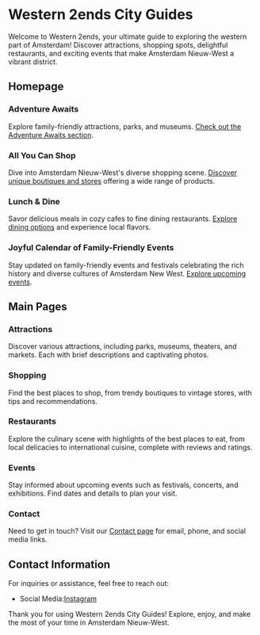 # Western 2ends City Guides

Welcome to Western 2ends, your ultimate guide to exploring the western part of Amsterdam! Discover attractions, shopping spots, delightful restaurants, and exciting events that make Amsterdam Nieuw-West a vibrant district.

## Homepage

### Adventure Awaits
Explore family-friendly attractions, parks, and museums. [Check out the Adventure Awaits section](#attractions).

### All You Can Shop
Dive into Amsterdam Nieuw-West's diverse shopping scene. [Discover unique boutiques and stores](#shopping) offering a wide range of products.

### Lunch & Dine
Savor delicious meals in cozy cafes to fine dining restaurants. [Explore dining options](#restaurants) and experience local flavors.

### Joyful Calendar of Family-Friendly Events
Stay updated on family-friendly events and festivals celebrating the rich history and diverse cultures of Amsterdam New West. [Explore upcoming events](#events).

## Main Pages

### Attractions
Discover various attractions, including parks, museums, theaters, and markets. Each with brief descriptions and captivating photos.

### Shopping
Find the best places to shop, from trendy boutiques to vintage stores, with tips and recommendations.

### Restaurants
Explore the culinary scene with highlights of the best places to eat, from local delicacies to international cuisine, complete with reviews and ratings.

### Events
Stay informed about upcoming events such as festivals, concerts, and exhibitions. Find dates and details to plan your visit.

### Contact
Need to get in touch? Visit our [Contact page](#contact) for email, phone, and social media links.

## Contact Information
For inquiries or assistance, feel free to reach out:

- Social Media:[Instagram](https://www.instagram.com/709662)

Thank you for using Western 2ends City Guides! Explore, enjoy, and make the most of your time in Amsterdam Nieuw-West.
